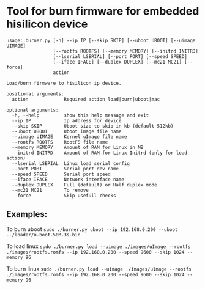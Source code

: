 # Tool for burn firmware for embedded hisilicon device

```
usage: burner.py [-h] --ip IP [--skip SKIP] [--uboot UBOOT] [--uimage UIMAGE]
                 [--rootfs ROOTFS] [--memory MEMORY] [--initrd INITRD]
                 [--lserial LSERIAL] [--port PORT] [--speed SPEED]
                 [--iface IFACE] [--duplex DUPLEX] [--mc21 MC21] [--force]
                 action

Load/burn firmware to hisilicon ip device.

positional arguments:
  action             Required action load|burn|uboot|mac

optional arguments:
  -h, --help         show this help message and exit
  --ip IP            Ip address for device
  --skip SKIP        Uboot size to skip in kb (default 512kb)
  --uboot UBOOT      Uboot image file name
  --uimage UIMAGE    Kernel uImage file name
  --rootfs ROOTFS    RootFS file name
  --memory MEMORY    Amount of RAM for Linux in MB
  --initrd INITRD    Amount of RAM for Linux Initrd (only for load action)
  --lserial LSERIAL  Linux load serial config
  --port PORT        Serial port dev name
  --speed SPEED      Serial port speed
  --iface IFACE      Network interface name
  --duplex DUPLEX    Full (default) or Half duplex mode
  --mc21 MC21        To remove
  --force            Skip usefull checks
```

## Examples:
To burn uboot ```sudo ./burner.py uboot --ip 192.168.0.200 --uboot ../loader/u-boot-50M-3s.bin```

To load linux ```sudo ./burner.py load --uimage ./images/uImage --rootfs ./images/rootfs.romfs --ip 192.168.0.200 --speed 9600 --skip 1024 --memory 96```

To burn linux ```sudo ./burner.py load --uimage ./images/uImage --rootfs ./images/rootfs.romfs --ip 192.168.0.200 --speed 9600 --skip 1024 --memory 96```






